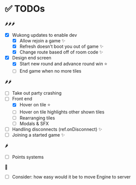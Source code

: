 # ✅ TODOs

🌶🌶🌶

- [x] Wukong updates to enable dev
  - [x] Allow rejoin a game ✨
  - [x] Refresh doesn't boot you out of game ✨
  - [x] Change route based off of room code ✨
- [x] Design end screen
  - [x] Start new round and advance round win ⭐️
  - [ ] End game when no more tiles

🌶🌶

- [ ] Take out party crashing
- [ ] Front end
  - [x] Hover on tile ⭐️
  - [ ] Hover on tile highlights other shown tiles
  - [ ] Rearranging tiles
  - [ ] Modals & SFX
- [ ] Handling disconnects (ref.onDisconnect) ✨
- [ ] Joining a started game ✨

🌶

- [ ] Points systems

🧊

- [ ] Consider: how easy would it be to move Engine to server

